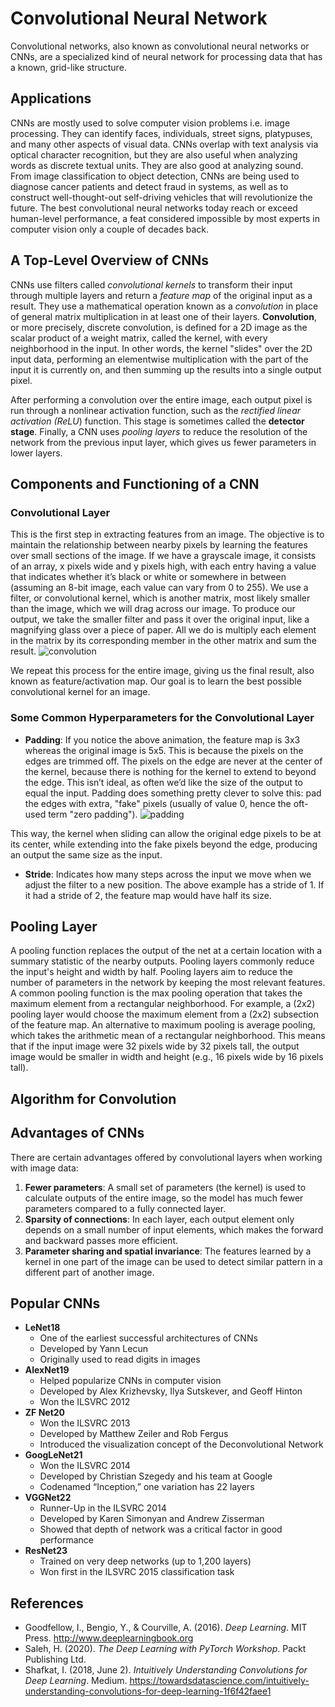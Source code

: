 # Convolutional Neural Network
Convolutional networks, also known as convolutional neural networks or CNNs, are a specialized kind of neural network for processing data
that has a known, grid-like structure.

## Applications
CNNs are mostly used to solve computer vision problems i.e. image processing. They can identify faces, individuals, street signs, platypuses, and
many other aspects of visual data. CNNs overlap with text analysis via optical character recognition, but they are also useful when analyzing words
as discrete textual units. They are also good at analyzing sound. From image classification to object detection, CNNs are being used to diagnose
cancer patients and detect fraud in systems, as well as to construct well-thought-out self-driving vehicles that will revolutionize the future. 
The best convolutional neural networks today reach or exceed human-level performance, a feat considered impossible by most experts in computer vision
only a couple of decades back.
## A Top-Level Overview of CNNs
CNNs use filters called *convolutional kernels* to transform their input through multiple layers and return a *feature map* of the original input as a result. They use a
mathematical operation known as a *convolution* in place of general matrix multiplication in at least one of their layers.
**Convolution**, or more precisely, discrete convolution, is defined for a 2D image as the scalar product of a weight matrix, called the kernel,
with every neighborhood in the input. In other words, the kernel "slides" over the 2D input data, 
performing an elementwise multiplication with the part of the input it is currently on, and then summing up the results into a single output pixel.

After performing a convolution over the entire image, each output pixel is run through a nonlinear activation function,
such as the *rectified linear activation (ReLU*) function. This stage is sometimes called the **detector stage**. Finally, a CNN uses *pooling layers*
to reduce the resolution of the network from the previous input layer, which gives us fewer parameters in lower layers. 


## Components and Functioning of a CNN
### Convolutional Layer
This is the first step in extracting features from an image. The objective is to maintain
the relationship between nearby pixels by learning the features over small sections of the image. If we have a grayscale image, it consists of an
array, x pixels wide and y pixels high, with each entry having a value that indicates
whether it’s black or white or somewhere in between (assuming an 8-bit image, each value can vary from 0 to 255). We use a filter, or convolutional kernel, which is
another matrix, most likely smaller than the image, which we will drag across our image. To produce our output, we take the smaller filter and pass it over the original input,
like a magnifying glass over a piece of paper. All we do is multiply each element in the matrix by its corresponding member in the other matrix and sum the result.
![convolution](https://miro.medium.com/max/669/1*Zx-ZMLKab7VOCQTxdZ1OAw.gif)

We repeat this process for the entire image, giving us the final result, also known as feature/activation map. Our goal is to learn the best possible convolutional kernel for an image.
### Some Common Hyperparameters for the Convolutional Layer
- **Padding**: If you notice the above animation, the feature map is 3x3 whereas the original image is 5x5. This is because the pixels on the edges are trimmed off.
The pixels on the edge are never at the center of the kernel, because there is nothing for the kernel to extend to beyond the edge. 
This isn’t ideal, as often we’d like the size of the output to equal the input. Padding does something pretty clever to solve this: 
pad the edges with extra, "fake" pixels (usually of value 0, hence the oft-used term "zero padding"). ![padding](https://miro.medium.com/max/494/1*1okwhewf5KCtIPaFib4XaA.gif)

This way, the kernel when sliding can allow the original edge pixels to be at its center, while extending into the fake pixels beyond the edge, 
producing an output the same size as the input.

- **Stride**: Indicates how many steps across the input we move when we adjust the filter to a new position. The above example has a stride of 1. If it had a stride of 2,
the feature map would have half its size.

## Pooling Layer
A pooling function replaces the output of the net at a certain location with a summary statistic of the nearby outputs. Pooling layers commonly reduce the input's height
and width by half. Pooling layers aim to reduce the number of parameters in the network by keeping the most relevant features.
A common pooling function is the max pooling operation that takes the maximum element from a rectangular neighborhood. For example, a (2x2) pooling layer would choose the
maximum element from a (2x2) subsection of the feature map. An alternative to maximum pooling is average pooling, which takes the arithmetic mean of a rectangular neighborhood.
This means that if the input image were 32 pixels wide by 32 pixels tall, the output image would be smaller in width and height (e.g., 16 pixels wide by 16 pixels tall).

## Algorithm for Convolution



## Advantages of CNNs
There are certain advantages offered by convolutional layers when working with image data:

1. **Fewer parameters**: A small set of parameters (the kernel) is used to calculate outputs of the entire image, 
so the model has much fewer parameters compared to a fully connected layer.
2. **Sparsity of connections**: In each layer, each output element only depends on a small number of input elements, 
which makes the forward and backward passes more efficient.
3. **Parameter sharing and spatial invariance**: The features learned by a kernel in one part of the image can be used
to detect similar pattern in a different part of another image.

## Popular CNNs
- **LeNet18**
  - One of the earliest successful architectures of CNNs
  - Developed by Yann Lecun
  - Originally used to read digits in images
- **AlexNet19**
  - Helped popularize CNNs in computer vision
  - Developed by Alex Krizhevsky, Ilya Sutskever, and Geoff Hinton
  - Won the ILSVRC 2012
- **ZF Net20**
  - Won the ILSVRC 2013
  - Developed by Matthew Zeiler and Rob Fergus
  - Introduced the visualization concept of the Deconvolutional Network
- **GoogLeNet21**
  - Won the ILSVRC 2014
  - Developed by Christian Szegedy and his team at Google
  - Codenamed “Inception,” one variation has 22 layers
- **VGGNet22**
  - Runner-Up in the ILSVRC 2014
  - Developed by Karen Simonyan and Andrew Zisserman
  - Showed that depth of network was a critical factor in good performance
- **ResNet23**
  - Trained on very deep networks (up to 1,200 layers)
  - Won first in the ILSVRC 2015 classification task

## References
- Goodfellow, I., Bengio, Y., & Courville, A. (2016). *Deep Learning*. MIT Press. http://www.deeplearningbook.org
- Saleh, H. (2020). *The Deep Learning with PyTorch Workshop*. Packt Publishing Ltd.
- Shafkat, I. (2018, June 2). *Intuitively Understanding Convolutions for Deep Learning*. Medium. https://towardsdatascience.com/intuitively-understanding-convolutions-for-deep-learning-1f6f42faee1
